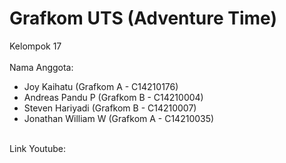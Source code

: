 # Grafkom UTS (Adventure Time)

Kelompok 17<br/><br/>
Nama Anggota:
<ul>
  <li>Joy Kaihatu (Grafkom A - C14210176)</li>
  <li>Andreas Pandu P (Grafkom B - C14210004)</li>
  <li>Steven Hariyadi (Grafkom B - C14210007)</li>
  <li>Jonathan William W (Grafkom A - C14210035)</li>
</ul>
<br/>
Link Youtube: 
